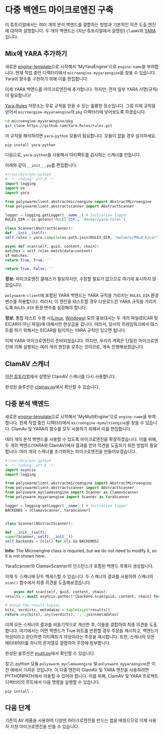 # 다중 백엔드 마이크로엔진 구축

이 튜토리얼에서는 여러 개의 분석 백엔드를 결합하는 방법과 기본적인 의견 도출 엔진에 대하여 설명합니다. 두 개의 백엔드는 (지난 튜토리얼에서 설명된) `ClamAV`와 [YARA](https://virustotal.github.io/yara/)입니다.

## Mix에 YARA 추가하기

새로운 [engine-template](/microengines-scratch-to-eicar/#customize-engine-template)으로 시작해서 'MyYaraEngine'으로 `engine-name`을 부여합니다. 현재 작업 중인 디렉터리에서 `microengine-myyaraengine`을 찾을 수 있습니다. Yara의 함수를 구현하기 위해 이를 편집합니다.

이제 YARA 백엔드를 마이크로엔진에 추가합니다. 하지만, 먼저 일부 YARA 서명(규칙)이 필요합니다!

[Yara-Rules](https://github.com/Yara-Rules/rules) 저장소는 무료 규칙을 얻을 수 있는 훌륭한 장소입니다. 그럼 이제 규칙을 얻어서 `microengine-myyaraengine`의 `pkg` 디렉터리에 넣어보도록 하겠습니다.

```sh
cd microengine-myyaraengine/pkg
git clone https://github.com/Yara-Rules/rules.git
```

이 규칙을 해석하려면 `yara-python` 모듈이 필요합니다. 모듈이 없을 경우 설치하세요.

```sh
pip install yara-python
```

다음으로, `yara-python`을 사용해서 아티팩트를 검사하는 스캐너를 만듭니다.

아래와 같이 `__init__.py`를 편집합니다.

```python
#!/usr/bin/env python
# -*- coding: utf-8 -*-
import logging
import os
import yara

from polyswarmclient.abstractmicroengine import AbstractMicroengine
from polyswarmclient.abstractscanner import AbstractScanner

logger = logging.getLogger(__name__) # Initialize logger
RULES_DIR = os.getenv('RULES_DIR', 'docker/yara-rules')

class Scanner(AbstractScanner):
def __init__(self):
self.rules = yara.compile(os.path.join(RULES_DIR, "malware/MALW_Eicar"))

async def scan(self, guid, content, chain):
matches = self.rules.match(data=content)
if matches:
return True, True, ''

return True, False, ''
```

<div class="m-flag">
  <p>
    <strong>정보:</strong>
 마이크로엔진 클래스가 필요하지만, 수정할 필요가 없으므로 여기에 표시하지 않았습니다.
  </p>
</div>

`polyswarm-client`에 포함된 YARA 백엔드는 YARA 규칙을 가리키는 `RULES_DIR` 환경 변수를 허용합니다. 따라서, 이 엔진을 테스트할 경우 다운로드한 YARA 규칙을 가리키도록 `RULES_DIR` 환경 변수를 설정해야 합니다.

<div class="m-flag">
  <p>
    <strong>정보:</strong> 통합 테스트 수행 시(<a href="/testing-linux/#integration-testing">Linux</a>, <a href="/testing-windows/">Windows</a>) 모의 홍보대사는 두 개의 파일(EICAR 및 EICAR이 아닌 파일)에 대해서만 현상금을 겁니다. 따라서, 당사의 프레임워크에서 테스트를 하기 위해서는 EICAR을 탐지하는 YARA 규칙만 있으면 됩니다.
  </p>
</div>

이제 YARA 마이크로엔진이 준비되었습니다. 하지만, 우리의 계획은 단일한 마이크로엔진에 의해 실행되는 여러 개의 엔진을 갖추는 것이므로, 계속 진행해보겠습니다.

## ClamAV 스캐너

[이전 튜토리얼](/microengines-scratch-to-clamav/)에서 설명된 ClamAV 스캐너를 다시 사용합니다.

완성된 솔루션은 [clamav.py](https://github.com/polyswarm/polyswarm-client/blob/master/src/microengine/clamav.py)에서 확인할 수 있습니다.

## 다중 분석 백엔드

새로운 [engine-template](/microengines-scratch-to-eicar/#customize-engine-template)으로 시작해서 'MyMultiEngine'으로 `engine-name`을 부여합니다. 현재 작업 중인 디렉터리에서 `microengine-mymultiengine`을 찾을 수 있습니다. ClamAv 및 YARA의 함수를 모두 사용하기 위해서 이를 편집합니다.

여러 개의 분석 백엔드를 사용할 수 있도록 마이크로엔진을 확장하겠습니다. 이를 위해, 두 개의 백엔드(YARA와 ClamAV)에서 결과를 얻어 의견을 도출하기 위한 방법이 필요합니다. 여러 개의 스캐너를 초기화하는 마이크로엔진을 만들어보겠습니다.

```python
#!/usr/bin/env python
# -*- coding: utf-8 -*-
import asyncio
import logging

from polyswarmclient.abstractmicroengine import AbstractMicroengine
from polyswarmclient.abstractscanner import AbstractScanner
from polyswarm_myclamavengine import Scanner as ClamavScanner
from polyswarm_myyaraengine import Scanner as YaraScanner

logger = logging.getLogger(__name__) # Initialize logger
BACKENDS = [ClamavScanner, YaraScanner]


class Scanner(AbstractScanner):

def __init__(self):
super(Scanner, self).__init__()
self.backends = [cls() for cls in BACKENDS]

```

<div class="m-flag">
  <p>
    <strong>Info:</strong>
    The Microengine class is required, but we do not need to modify it, so it is not shown here.
  </p>
</div>

YaraScanner와 ClamavScanner의 인스턴스가 포함된 백엔드 목록이 생성됩니다.

이제 두 스캐너에 모두 액세스할 수 있습니다. 두 스캐너의 결과를 사용하여 스캐너의 `scan()` 함수에서 최종 의견을 도출해보겠습니다.

```python
    async def scan(self, guid, content, chain):
results = await asyncio.gather(*[backend.scan(guid, content, chain) for backend in self.backends])

# Unzip the result tuples
bits, verdicts, metadatas = tuple(zip(*results))
return any(bits), any(verdicts), ';'.join(metadatas)
```

이제 모든 스캐너의 결과를 비동기적으로 계산한 후, 이들을 결합하여 최종 의견을 도출합니다. 여기에서는 어떤 백엔드가 True 비트를 반환할 경우 주장을 제시하고, 백엔드가 악성이라고 판단하면 아티팩트가 악성이라는 주장을 제시합니다. 또한, 스캐너의 모든 메타데이터를 하나의 문자열로 결합하어 주장에 첨부합니다.

완성된 솔루션은 [multi.py](https://github.com/polyswarm/polyswarm-client/blob/master/src/microengine/multi.py)에서 확인할 수 있습니다.

참고: python 모듈 `polyswarm_myclamavengine` 및 `polyswarm_myyaraengine`은 이전 예에서 가져온 것입니다. 이 다중 엔진이 ClamAV 및 YARA 엔진을 사용하려면 PYTHONPATH에서 이용할 수 있어야 합니다. 이를 위해, ClamAV 및 YARA 프로젝트 디렉터리의 루트에서 다음 명령을 실행할 수 있습니다.

```bash
pip install .
```

## 다음 단계

기존의 AV 제품을 사용하여 다양한 마이크로엔진을 만드는 법을 배웠으므로 이제 사용자 지정 마이크로엔진을 만들 수 있습니다.